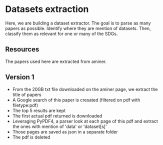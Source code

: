 # Datasets extraction
Here, we are building a dataset extractor. The goal is to parse as many papers as possible. Identify where they are mention of datasets. Then, classify them as relevant for one or many of the SDGs. 

## Resources

The papers used here are extracted from aminer.

## Version 1

- From the 20GB txt file downloaded on the aminer page, we extract the title of papers
- A Google search of this paper is cresated (filtered on pdf with filetype:pdf)
- The top 5 results are kept
- The first actual pdf returned is downloaded
- Leveraging PyPDF4, a parser look at each page of this pdf and extract the ones with mention of 'data' or 'dataset[s]'
- Those pages are saved as json in a separate folder 
- The pdf is deleted
